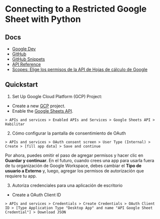 # Connecting to a Restricted Google Sheet with Python

## Docs

- [Google Dev](https://developers.google.com/sheets/api/quickstart/python?hl=es-419)
- [GitHub](https://github.com/googleworkspace/python-samples/blob/main/sheets/quickstart/quickstart.py)
- [GitHub Snippets](https://github.com/googleworkspace/python-samples/tree/main/sheets/snippets)
- [API Reference](https://developers.google.com/sheets/api/reference/rest)
- [Scopes: Elige los permisos de la API de Hojas de cálculo de Google](https://developers.google.com/sheets/api/scopes)

## Quickstart

1. Set Up Google Cloud Platform (GCP) Project:

- Create a new [GCP](https://console.cloud.google.com/) project.
- Enable the [Google Sheets API](https://console.cloud.google.com/apis/library/sheets.googleapis.com).
```
> APIs and services > Enabled APIs and Services > Google Sheets API > Habilitar
```

2. Cómo configurar la pantalla de consentimiento de OAuth

```
> APIs and services > OAuth consent screen > User Type (Internal) > Create > [fill app data] > Save and continue
```

Por ahora, puedes omitir el paso de agregar permisos y hacer clic en **Guardar y continuar**. En el futuro, cuando crees una app para usarla fuera de tu organización de Google Workspace, debes cambiar el **Tipo de usuario a Externo** y, luego, agregar los permisos de autorización que requiere tu app.

3. Autoriza credenciales para una aplicación de escritorio

- Create a OAuth Client ID
```
> APIs and services > Credentials > Create Credentials > OAuth Client ID > [Type Application Type "Desktop App" and name "API Google Sheet Credential"] > Download JSON 
```
